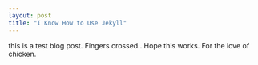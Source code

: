 ```yaml
---
layout: post
title: "I Know How to Use Jekyll"
---
```

this is a test blog post. Fingers crossed.. Hope this works. For the love of chicken.